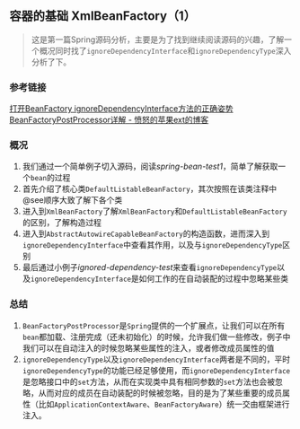 ## 容器的基础 XmlBeanFactory（1）
> 这是第一篇Spring源码分析，主要是为了找到继续阅读源码的兴趣，了解一个概况同时找了`ignoreDependencyInterface`和`ignoreDependencyType`深入分析了下。

### 参考链接
[打开BeanFactory ignoreDependencyInterface方法的正确姿势](https://www.jianshu.com/p/3c7e0608ff1f)
[BeanFactoryPostProcessor详解 - 愤怒的苹果ext的博客](https://blog.csdn.net/baidu_19473529/article/details/81152109)

### 概况
1. 我们通过一个简单例子切入源码，阅读*spring-bean-test1*，简单了解获取一个`bean`的过程
2. 首先介绍了核心类`DefaultListableBeanFactory`，其次按照在该类注释中@see顺序大致了解下各个类
3. 进入到`XmlBeanFactory`了解`XmlBeanFactory`和`DefaultListableBeanFactory`的区别，了解构造过程
4. 进入到`AbstractAutowireCapableBeanFactory`的构造函数，进而深入到`ignoreDependencyInterface`中查看其作用，以及与`ignoreDependencyType`区别
5. 最后通过小例子*ignored-dependency-test*来查看`ignoreDependencyType`以及`ignoreDependencyInterface`是如何工作的在自动装配的过程中忽略某些类

### 总结
1. `BeanFactoryPostProcessor`是`Spring`提供的一个扩展点，让我们可以在所有`bean`都加载、注册完成（还未初始化）的时候，允许我们做一些修改，例子中我们可以在自动注入的时候忽略某些属性的注入，或者修改成员属性的值
2. `ignoreDependencyType`以及`ignoreDependencyInterface`两者是不同的，平时`ignoreDependencyType`的功能已经足够使用，而`ignoreDependencyInterface`是忽略接口中的`set`方法，从而在实现类中具有相同参数的`set`方法也会被忽略，从而对应的成员在自动装配的时候被忽略，目的是为了某些重要的成员属性（比如`ApplicationContextAware`、`BeanFactoryAware`）统一交由框架进行注入。